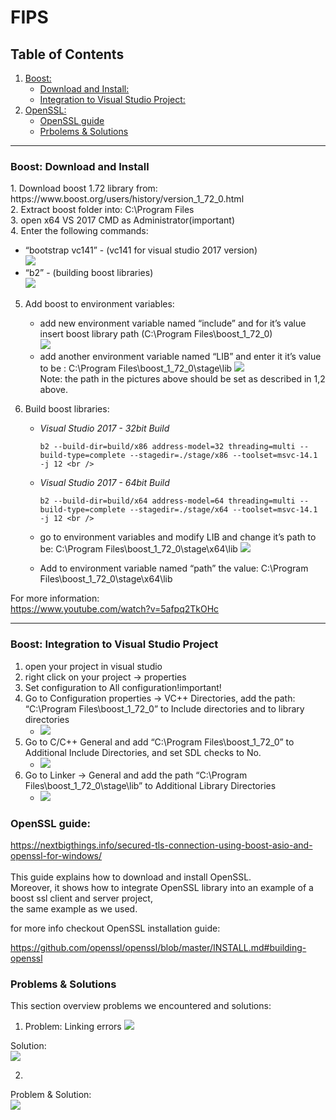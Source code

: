 # FIPS
## Table of Contents  
1. [Boost:](#boost)
   - [Download and Install:](#boost_download_and_install)
   - [Integration to Visual Studio Project:](#integration)
2. [OpenSSL:](#openssl)  
   - [OpenSSL guide](#openssl_guide)
   - [Prbolems & Solutions](#openssl_problems_solutions)

_______
### Boost: Download and Install ###
<a name="boost"/>
<a name="boost_download_and_install"/>
1. Download boost 1.72 library from: https://www.boost.org/users/history/version_1_72_0.html<br />
2. Extract boost folder into: C:\Program Files<br />
3. open x64 VS 2017 CMD as Administrator(important) <br />
4. Enter the following commands:

   - “bootstrap vc141” - (vc141 for visual studio 2017 version)<br />
     ![](README-pictures/boost1.PNG)
   - “b2” - (building boost libraries)<br />
      ![](README-pictures/boost2.PNG)
      
5. Add boost to environment variables:

   - add new environment variable named “include” and for it’s value insert boost library path (C:\Program Files\boost_1_72_0)<br />
     ![](README-pictures/boost3.PNG)
   - add another environment variable named “LIB” and enter it it’s value to be : C:\Program Files\boost_1_72_0\stage\lib
     ![](README-pictures/boost4.PNG)<br />
Note: the path in the pictures above should be set  as described in 1,2 above.<br />
 6. Build boost libraries:
    -  *Visual Studio 2017 - 32bit Build* <br /> 
    
          ```
          b2 --build-dir=build/x86 address-model=32 threading=multi --build-type=complete --stagedir=./stage/x86 --toolset=msvc-14.1 -j 12 <br />
          ```
 
    -  *Visual Studio 2017 - 64bit Build* <br />
    
          ```
          b2 --build-dir=build/x64 address-model=64 threading=multi --build-type=complete --stagedir=./stage/x64 --toolset=msvc-14.1 -j 12 <br />
          ```
  
    - go to environment variables and modify LIB and change it’s path to be: C:\Program Files\boost_1_72_0\stage\x64\lib
      ![](README-pictures/boost7.PNG)<br />
    - Add to environment variable named “path” the value: C:\Program Files\boost_1_72_0\stage\x64\lib

For more information:<br />
https://www.youtube.com/watch?v=5afpq2TkOHc
 _____ 
 
### Boost: Integration to Visual Studio Project ###
<a name="integration"/>

  1. open your project in visual studio <br />
  2. right click on your project -> properties <br />
  3. Set configuration to All configuration!important! <br />
  4. Go to Configuration properties -> VC++ Directories, add the path: “C:\Program Files\boost_1_72_0”  to Include directories and to library directories
      -  ![](README-pictures/boost8.PNG)<br />
  5. Go to C/C++ General and add “C:\Program Files\boost_1_72_0”  to Additional Include Directories, and set SDL checks to No.
      -  ![](README-pictures/boost9.PNG)<br />
  6. Go to Linker -> General and add the path “C:\Program Files\boost_1_72_0\stage\lib” to  Additional Library Directories
      - ![](README-pictures/boost10.PNG)<br />

### OpenSSL guide: ###
<a name="openssl"/>
<a name="openssl_guide"/>

https://nextbigthings.info/secured-tls-connection-using-boost-asio-and-openssl-for-windows/ <br /> <br />
This guide explains how to download and  install OpenSSL. <br />
Moreover, it shows how to integrate OpenSSL library into an example of a boost ssl client and server project,<br /> the same example as we used. <br />

for more info checkout OpenSSL installation guide: <br /> 

https://github.com/openssl/openssl/blob/master/INSTALL.md#building-openssl


### Problems & Solutions ###
<a name="openssl_problems_solutions"/>

This section overview problems we encountered and solutions: </br>

1. Problem: Linking errors
![](README-pictures/openssl1.PNG)<br />

Solution: <br />
![](README-pictures/openssl2.JPG)

2. 
Problem & Solution: </br>
![](README-pictures/openssl3.PNG)

